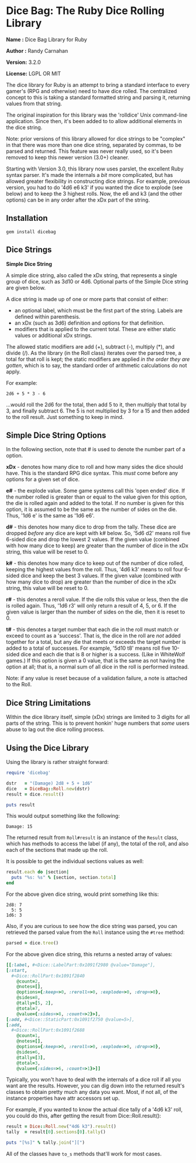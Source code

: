 Dice Bag: The Ruby Dice Rolling Library
=======================================

**Name   :** Dice Bag Library for Ruby

**Author :** Randy Carnahan

**Version:** 3.2.0

**License:** LGPL OR MIT

The dice library for Ruby is an attempt to bring a standard interface
to every gamer's (RPG and otherwise) need to have dice rolled. The
centralized concept to this is taking a standard formatted string and
parsing it, returning values from that string.

The original inspiration for this library was the 'rolldice' Unix
command-line application. Since then, it's been added to to allow
additional elements in the dice string.

Note: prior versions of this library allowed for dice strings to be
"complex" in that there was more than one dice string, separated by
commas, to be parsed and returned. This feature was never really used,
so it's been removed to keep this newer version (3.0+) cleaner.

Starting with Version 3.0, this library now uses parslet, the excellent
Ruby syntax parser. It's made the internals a *bit* more complicated,
but has allowed greater flexibility in constructing dice strings. For
example, previous version, you had to do '4d6 e6 k3' if you wanted the
dice to explode (see below) and to keep the 3 highest rolls. Now, the
e6 and k3 (and the other options) can be in any order after the xDx
part of the string.

Installation
------------

    gem install dicebag


Dice Strings
------------

**Simple Dice String**

A simple dice string, also called the xDx string, that represents a
single group of dice, such as 3d10 or 4d6. Optional parts of the
Simple Dice string are given below.

A dice string is made up of one or more parts that consist of either:

- an optional label, which must be the first part of the string.
  Labels are defined within parenthesis.
- an xDx (such as 3d6) definition and options for that definition.
- modifiers that is applied to the current total. These are either
  static values or additional xDx strings.

The allowed static modifiers are add (+), subtract (-), multiply (\*),
and divide (/). As the library (in the Roll class) iterates over the
parsed tree, a total for that roll is kept; the static modifiers are
applied *in the order they are gotten*, which is to say, the standard
order of arithmetic calculations do not apply.

For example:

    2d6 + 5 * 3 - 6

...would roll the 2d6 for the total, then add 5 to it, then multiply
that total by 3, and finally subtract 6. The 5 is not multiplied by 3
for a 15 and then added to the roll result. Just something to keep in
mind.

Simple Dice String Options
--------------------------

In the following section, note that # is used to denote the number
part of a option.

**xDx** - denotes how many dice to roll and how many sides the dice
should have. This is the standard RPG dice syntax. This *must* come
before any options for a given set of dice.

**e#** - the explode value. Some game systems call this 'open ended'
dice. If the number rolled is greater than or equal to the value given
for this option, the die is rolled again and added to the total. If no
number is given for this option, it is assumed to be the same as the
number of sides on the die. Thus, '1d6 e' is the same as '1d6 e6'.

**d#** - this denotes how many dice to drop from the tally. These dice
are dropped *before* any dice are kept with k# below. So, '5d6 d2'
means roll five 6-sided dice and drop the lowest 2 values. If the given
value (combined with how many dice to keep) are greater than the number
of dice in the xDx string, this value will be reset to 0.

**k#** - this denotes how many dice to keep out of the number of dice
rolled, keeping the highest values from the roll. Thus, '4d6 k3' means
to roll four 6-sided dice and keep the best 3 values. If the given value
(combined with how many dice to drop) are greater than the number of dice
in the xDx string, this value will be reset to 0.

**r#** - this denotes a reroll value. If the die rolls this value or
less, then the die is rolled again. Thus, '1d6 r3' will only return a
result of 4, 5, or 6. If the given value is larger than the number of
sides on the die, then it is reset to 0.

**t#** - this denotes a target number that each die in the roll must
match or exceed to count as a 'success'. That is, the dice in the roll
are *not* added together for a total, but any die that meets or exceeds
the target number is added to a total of successes. For example, '5d10
t8' means roll five 10-sided dice and each die that is 8 or higher is a
success. (Like in WhiteWolf games.) If this option is given a 0 value,
that is the same as not having the option at all; that is, a normal sum
of all dice in the roll is performed instead.

Note: if any value is reset because of a validation failure, a note is
attached to the Roll.

Dice String Limitations
-----------------------

Within the dice library itself, simple (xDx) strings are limited to 3
digits for all parts of the string. This is to prevent honkin' huge
numbers that *some* users abuse to lag out the dice rolling process.

Using the Dice Library
----------------------

Using the library is rather straight forward:

```ruby
require 'dicebag'

dstr   = "(Damage) 2d8 + 5 + 1d6"
dice   = DiceBag::Roll.new(dstr)
result = dice.result()

puts result
```

This would output something like the following:

```
Damage: 15
```

The returned result from `Roll#result` is an instance of the `Result`
class, which has methods to access the label (if any), the total of
the roll, and also each of the sections that made up the roll.

It is possible to get the individual sections values as well:

```ruby
result.each do |section|
  puts "%s: %s" % [section, section.total]
end
```

For the above given dice string, would print something like this:

    2d8: 7
      5: 5
    1d6: 3

Also, if you are curious to see how the dice string was parsed, you can
retrieved the parsed value from the `Roll` instance using the `#tree` method:

```ruby
parsed = dice.tree()
```

For the above given dice string, this returns a nested array of values:

```ruby
[[:label, #<Dice::LabelPart:0x1091f2980 @value="Damage"],
[:start,
  #<Dice::RollPart:0x1091f2840
    @count=2,
    @notes=[],
    @options={:keep=>0, :reroll=>0, :explode=>0, :drop=>0},
    @sides=8,
    @tally=[5, 2],
    @total=7,
    @value={:sides=>8, :count=>2}>],
[:add, #<Dice::StaticPart:0x1091f2750 @value=5>],
[:add,
  #<Dice::RollPart:0x1091f2688
    @count=1,
    @notes=[],
    @options={:keep=>0, :reroll=>0, :explode=>0, :drop=>0},
    @sides=6,
    @tally=[3],
    @total=3,
    @value={:sides=>6, :count=>1}>]]
```

Typically, you won't have to deal with the internals of a dice roll if all
you want are the results. However, you can dig down into the returned
result's classes to obtain pretty much any data you want. Most, if not
all, of the instance properties have attr accessors set up.

For example, if you wanted to know the actual dice tally of a '4d6 k3' roll,
you could do this, after getting the result from Dice::Roll.result():

```ruby
result = Dice::Roll.new("4d6 k3").result()
tally  = result[0].sections[0].tally()

puts "[%s]" % tally.join("][")
```

All of the classes have `to_s` methods that'll work for most cases.
